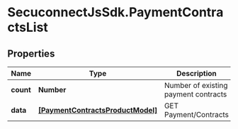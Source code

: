 # SecuconnectJsSdk.PaymentContractsList

## Properties
Name | Type | Description | Notes
------------ | ------------- | ------------- | -------------
**count** | **Number** | Number of existing payment contracts | [optional] 
**data** | [**[PaymentContractsProductModel]**](PaymentContractsProductModel.md) | GET Payment/Contracts | [optional] 


